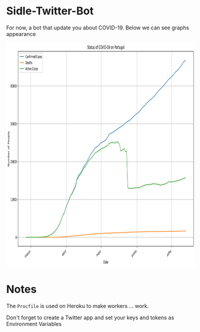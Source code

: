 # Sidle-Twitter-Bot
For now, a bot that update you about COVID-19. Below we can see graphs appearance

<img src="https://github.com/TigaxMT/Sidle-Twitter-Bot/blob/master/img/graph_example.png" alt="Graph Example" width="800" height="600">

# Notes
The `Procfile` is used on Heroku to make workers ... work.

Don't forget to create a Twitter app and set your keys and tokens as Environment Variables

